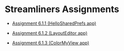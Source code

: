 # Streamliners Assignments

 - [Assignment 6.1.1 (HelloSharedPrefs app)](https://github.com/abhishek123-bit/Codelab/tree/main/HelloToast)
  
 - [Assignment 6.1.2 (LayoutEditor app)](https://github.com/abhishek123-bit/Codelab/tree/main/LayoutEditor)
  
 - [Assignment 6.1.3 (ColorMyView app)](https://github.com/abhishek123-bit/Codelab/tree/main/ColorMyView)
 
 

